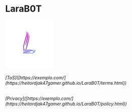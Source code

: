 # LaraB0T
<img style="width: 30%; height: 30 %;" src='https://github.com/HeitorDJAk47Gamer/LaraB0T/blob/master/imagens/Lara.png'>
<h6>[ToS]([https://exemplo.com/](https://heitordjak47gamer.github.io/LaraB0T/terms.html))</h6>
<h6>[Privacy]([https://exemplo.com/](https://heitordjak47gamer.github.io/LaraB0T/policy.html))</h6>
